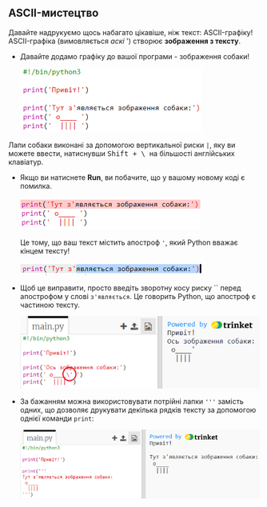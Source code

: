 ## ASCII-мистецтво

Давайте надрукуємо щось набагато цікавіше, ніж текст: ASCII-графіку! ASCII-графіка (вимовляється *аскі* ') створює **зображення з тексту**.

+ Давайте додамо графіку до вашої програми - зображення собаки!
    
    ![знімок екрану](images/me-dog.png)

Лапи собаки виконані за допомогою вертикальної риски `|`, яку ви можете ввести, натиснувши <kbd>Shift + \ </kbd> на більшості англійських клавіатур.

+ Якщо ви натиснете **Run**, ви побачите, що у вашому новому коді є помилка.
    
    ![знімок екрану](images/me-dog-bug.png)
    
    Це тому, що ваш текст містить апостроф `'`, який Python вважає кінцем тексту!
    
    ![знімок екрану](images/me-dog-quote.png)

+ Щоб це виправити, просто введіть зворотну косу риску `` перед апострофом у слові `з'являється`. Це говорить Python, що апостроф є частиною тексту.
    
    ![знімок екрану](images/me-dog-bug-fix.png)

+ За бажанням можна використовувати потрійні лапки `'''` замість одних, що дозволяє друкувати декілька рядків тексту за допомогою однієї команди `print`:
    
    ![знімок екрану](images/me-dog-triple-quote.png)